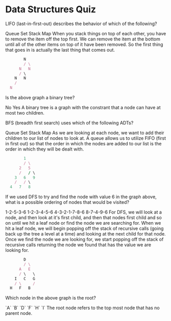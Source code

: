# Data Structures Quiz

<quiz>
  <question>
    <p>LIFO (last-in-first-out) describes the behavior of which of the following?</p>
    <answer>Queue</answer>
    <answer>Set</answer>
    <answer correct>Stack</answer>
    <answer>Map</answer>
    <explanation>When you stack things on top of each other, you have to remove the item off the top first. We can remove the item at the bottom until all of the other items on top of it have been removed.  So the first thing that goes in is actually the last thing that comes out.</explanation>
  </question>
</quiz>


```ruby
        N
        / \
      N   N
      / \   
    N   N
    /
  N
```

<quiz>
  <question>
    <p>Is the above graph a binary tree?</p>
    <answer>No</answer>
    <answer correct>Yes</answer>
    <explanation>A binary tree is a graph with the constrant that a node can have at most two children.</explanation>
  </question>
</quiz>


<quiz>
  <question>
    <p>BFS (breadth first search) uses which of the following ADTs?</p>
    <answer correct>Queue</answer>
    <answer>Set</answer>
    <answer>Stack</answer>
    <answer>Map</answer>
    <explanation>As we are looking at each node, we want to add their children to our list of nodes to look at.  A queue allows us to utilize FIFO (first in first out) so that the order in which the nodes are added to our list is the order in which they will be dealt with.</explanation>
  </question>
</quiz>


```ruby
        1   
        / \
      2   5
      /   / \
    3   6   9
    /   / \
  4   7   8
```

<quiz>
  <question>
    <p>If we used DFS to try and find the node with value 6 in the graph above, what is a possible ordering of nodes that would be visited?</p>
    <answer>1-2-5-3-6</answer>
    <answer correct>1-2-3-4-5-6</answer>
    <answer>4-3-2-1-7-8-6</answer>
    <answer>8-7-4-9-6</answer>
    <explanation>For DFS, we will look at a node, and then look at it's first child, and then that nodes first child and so on until we hit a leaf node or find the node we are searching for.  When we hit a leaf node, we will begin popping off the stack of recursive calls (going back up the tree a level at a time) and looking at the next child for that node. Once we find the node we are looking for, we start popping off the stack of recursive calls returning the node we found that has the value we are looking for.</explanation>
  </question>
</quiz>


```ruby
        D   
        / \
      A   E
      / \   \
    I   C   G
    / \     /
  H   F   B
```

<quiz>
  <question>
    <p>Which node in the above graph is the root?</p>
    <answer>`A`</answer>
    <answer>`B`</answer>
    <answer correct>`D`</answer>
    <answer>`F`</answer>
    <answer>`H`</answer>
    <answer>`I`</answer>
    <explanation>The root node refers to the top most node that has no parent node.</explanation>
  </question>
</quiz>
